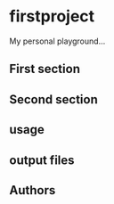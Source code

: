 # firstproject
My personal playground...
## First section

## Second section

## usage

## output files

## Authors
